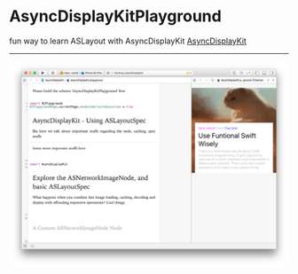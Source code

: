 # AsyncDisplayKitPlayground
fun way to learn ASLayout with AsyncDisplayKit [AsyncDisplayKit](http://asyncdisplaykit.org )
***
![Alt text](https://github.com/the-grid/ASLayout-AsyncDisplayKitPlayground/blob/master/ect/readme.png "Fun!")
